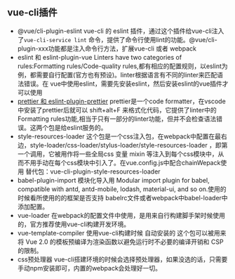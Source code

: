 ## vue-cli插件
- @vue/cli-plugin-eslint
vue-cli 的 eslint 插件，通过这个插件给vue-cli注入了`vue-cli-service lint` 命令，提供了命令行使用lint的功能。@vue/cli-plugin-xxx功能都是注入命令行方法，扩展vue-cli 或者 webpack
- eslint 和 eslint-plugin-vue
Linters have two categories of rules:Formatting rules/Code-quality rules,都有相应的配置规则，以eslint为例，都需要自行配置(官方也有预设)。linter根据语言有不同的linter来匹配语法错误。在
vue中使用eslint，需要先安装eslint，然后安装eslint的vue插件才可以使用
- [prettier 和 eslint-plugin-prettier](https://prettier.io/docs/en/comparison.html)
prettier是一个code formatter，在vscode中安装了prettier后就可以 shift+alt+F 来格式化代码，它提供了linter中的Formatting rules功能,相当于只有一部分的linter功能，但并不会检查语法错误。这两个包是给eslint服务的。
- style-resources-loader
这个包是一个css注入包，在webpack中配置在最右边，style-loader/css-loader/stylus-loader/style-resources-loader ，即第一个调用，它被用作将一些全局css 变量 mixin 等注入到每个css模块中，从而不用手动在每个css模块中引入了。在vue.config.js中配合chainWepack使用
替代包：vue-cli-plugin-style-resources-loader
- babel-plugin-import
模块化导入用
Modular import plugin for babel, compatible with antd, antd-mobile, lodash, material-ui, and so on.使用的时候看所使用的的框架是否支持
babelrc文件或者webpack中babel-loader中添加配置。
- vue-loader
在webpack的配置文件中使用，是用来自行构建脚手架时候使用的，官方推荐使用vue-cli构建开发环境。
- vue-template-compiler
使用vue-cli构建时候 自动安装的
这个包可以被用来将 Vue 2.0 的模板预编译为渲染函数以避免运行时不必要的编译开销和 CSP 的限制。
- css预处理器
vue-cli搭建环境的时候会选择预处理器，如果没选的话，只需要手动npm安装即可，内置的webpack会处理好一切。

